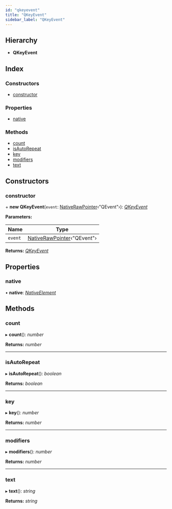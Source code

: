 ```yaml
---
id: "qkeyevent"
title: "QKeyEvent"
sidebar_label: "QKeyEvent"
---
```


## Hierarchy

* **QKeyEvent**

## Index

### Constructors

* [constructor](qkeyevent.md#constructor)

### Properties

* [native](qkeyevent.md#native)

### Methods

* [count](qkeyevent.md#count)
* [isAutoRepeat](qkeyevent.md#isautorepeat)
* [key](qkeyevent.md#key)
* [modifiers](qkeyevent.md#modifiers)
* [text](qkeyevent.md#text)

## Constructors

###  constructor

\+ **new QKeyEvent**(`event`: [NativeRawPointer](../globals.md#nativerawpointer)‹"QEvent"›): *[QKeyEvent](qkeyevent.md)*

**Parameters:**

Name | Type |
------ | ------ |
`event` | [NativeRawPointer](../globals.md#nativerawpointer)‹"QEvent"› |

**Returns:** *[QKeyEvent](qkeyevent.md)*

## Properties

###  native

• **native**: *[NativeElement](../globals.md#nativeelement)*

## Methods

###  count

▸ **count**(): *number*

**Returns:** *number*

___

###  isAutoRepeat

▸ **isAutoRepeat**(): *boolean*

**Returns:** *boolean*

___

###  key

▸ **key**(): *number*

**Returns:** *number*

___

###  modifiers

▸ **modifiers**(): *number*

**Returns:** *number*

___

###  text

▸ **text**(): *string*

**Returns:** *string*
